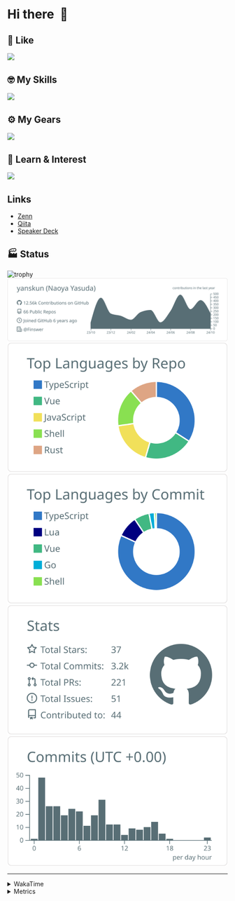 # Hi there&nbsp; :wave:

## 💌 Like
<img src="https://go-skill-icons.vercel.app/api/icons?i=github" />

## 🤓 My Skills
<img src="https://go-skill-icons.vercel.app/api/icons?i=js,ts,vue,nuxtjs,react,nextjs,go,lua,git" />

## ⚙️ My Gears
<img src="https://go-skill-icons.vercel.app/api/icons?i=neovim,vscode,githubcopilot,alacritty,tmux" />

## 📖 Learn & Interest
<img src="https://go-skill-icons.vercel.app/api/icons?i=rust,deno,css,zig,playwright,githubactions,storybook,netlify,eslint" />

## Links
- [Zenn](https://zenn.dev/yanskun)
- [Qiita](https://qiita.com/yanskun)
- [Speaker Deck](https://speakerdeck.com/yanskun)

<!-- https://github.com/ryo-ma/github-profile-trophy -->

## 🏭 Status

<img src="https://github-profile-trophy.vercel.app/?username=yanskun&theme=onedark&row=1" alt="trophy">

<!-- https://github.com/vn7n24fzkq/github-profile-summary-cards -->
<picture>
  <source media="(prefers-color-scheme: dark)" srcset="https://raw.githubusercontent.com/yanskun/yanskun/master/profile-summary-card-output/nord_dark/0-profile-details.svg">
 <img src="https://raw.githubusercontent.com/yanskun/yanskun/master/profile-summary-card-output/default/0-profile-details.svg">
</picture>
<br>
<picture>
  <source media="(prefers-color-scheme: dark)" srcset="https://raw.githubusercontent.com/yanskun/yanskun/master/profile-summary-card-output/nord_dark/1-repos-per-language.svg">
 <img src="https://raw.githubusercontent.com/yanskun/yanskun/master/profile-summary-card-output/default/1-repos-per-language.svg">
</picture>
<picture>
  <source media="(prefers-color-scheme: dark)" srcset="https://raw.githubusercontent.com/yanskun/yanskun/master/profile-summary-card-output/nord_dark/2-most-commit-language.svg">
 <img src="https://raw.githubusercontent.com/yanskun/yanskun/master/profile-summary-card-output/default/2-most-commit-language.svg">
</picture>
<br>
<picture>
  <source media="(prefers-color-scheme: dark)" srcset="https://raw.githubusercontent.com/yanskun/yanskun/master/profile-summary-card-output/nord_dark/3-stats.svg">
 <img src="https://raw.githubusercontent.com/yanskun/yanskun/master/profile-summary-card-output/default/3-stats.svg">
</picture>
<picture>
  <source media="(prefers-color-scheme: dark)" srcset="https://raw.githubusercontent.com/yanskun/yanskun/master/profile-summary-card-output/nord_dark/4-productive-time.svg">
 <img src="https://raw.githubusercontent.com/yanskun/yanskun/master/profile-summary-card-output/default/4-productive-time.svg">
</picture>

---

<details>
  <summary>WakaTime</summary>
<!--START_SECTION:waka-->
![Code Time](http://img.shields.io/badge/Code%20Time-1%2C408%20hrs%2033%20mins-blue)

**🐱 My GitHub Data** 

> 📦 141.4 kB Used in GitHub's Storage 
 > 
> 🏆 2,534 Contributions in the Year 2024
 > 
> 💼 Opted to Hire
 > 
> 📜 121 Public Repositories 
 > 
> 🔑 4 Private Repositories 
 > 
**I'm an Early 🐤** 

```text
🌞 Morning                5013 commits        ███░░░░░░░░░░░░░░░░░░░░░░   13.87 % 
🌆 Daytime                19012 commits       █████████████░░░░░░░░░░░░   52.61 % 
🌃 Evening                8701 commits        ██████░░░░░░░░░░░░░░░░░░░   24.08 % 
🌙 Night                  3410 commits        ██░░░░░░░░░░░░░░░░░░░░░░░   09.44 % 
```
📅 **I'm Most Productive on Tuesday** 

```text
Monday                   4959 commits        ███░░░░░░░░░░░░░░░░░░░░░░   13.72 % 
Tuesday                  7658 commits        █████░░░░░░░░░░░░░░░░░░░░   21.19 % 
Wednesday                6593 commits        █████░░░░░░░░░░░░░░░░░░░░   18.24 % 
Thursday                 6892 commits        █████░░░░░░░░░░░░░░░░░░░░   19.07 % 
Friday                   5277 commits        ████░░░░░░░░░░░░░░░░░░░░░   14.60 % 
Saturday                 2028 commits        █░░░░░░░░░░░░░░░░░░░░░░░░   05.61 % 
Sunday                   2729 commits        ██░░░░░░░░░░░░░░░░░░░░░░░   07.55 % 
```


📊 **This Week I Spent My Time On** 

```text
🕑︎ Time Zone: Asia/Tokyo

💬 Programming Languages: 
TypeScript               22 hrs 4 mins       █████████████████░░░░░░░░   66.01 % 
JSON                     2 hrs 58 mins       ██░░░░░░░░░░░░░░░░░░░░░░░   08.90 % 
Markdown                 1 hr 25 mins        █░░░░░░░░░░░░░░░░░░░░░░░░   04.26 % 
JavaScript               1 hr 24 mins        █░░░░░░░░░░░░░░░░░░░░░░░░   04.22 % 
Other                    1 hr 13 mins        █░░░░░░░░░░░░░░░░░░░░░░░░   03.67 % 

🔥 Editors: 
Neovim                   32 hrs 50 mins      █████████████████████████   98.26 % 
VS Code                  34 mins             ░░░░░░░░░░░░░░░░░░░░░░░░░   01.74 % 

💻 Operating System: 
Mac                      33 hrs 25 mins      █████████████████████████   100.00 % 
```


 Last Updated on 20/10/2024 06:11:59 UTC
<!--END_SECTION:waka-->
</details>

<details>
  <summary>Metrics</summary>
  <img src="https://github.com/yanskun/yanskun/blob/main/github-metrics.svg" alt="Metrics">
</details>
